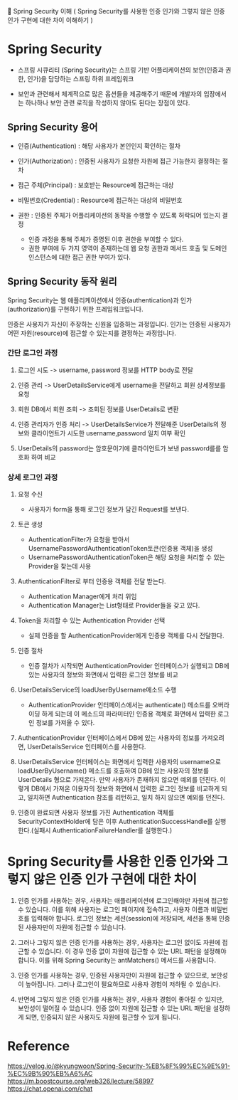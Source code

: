 📘 Spring Security 이해 ( Spring Security를 사용한 인증 인가와 그렇지 않은 인증 인가 구현에 대한 차이 이해하기 )

# Spring Security

 - 스프링 시큐리티 (Spring Security)는 스프링 기반 어플리케이션의 보안(인증과 권한, 인가)을 담당하는 스프링 하위 프레임워크

 - 보안과 관련해서 체계적으로 많은 옵션들을 제공해주기 때문에 개발자의 입장에서는 하나하나 보안 관련 로직을 작성하지 않아도 된다는 장점이 있다.

## Spring Security 용어

- 인증(Authentication) : 해당 사용자가 본인인지 확인하는 절차

- 인가(Authorization) : 인증된 사용자가 요청한 자원에 접근 가능한지 결정하는 절차

- 접근 주체(Principal) : 보호받는 Resource에 접근하는 대상

- 비밀번호(Credential) : Resource에 접근하는 대상의 비밀번호

- 권한 : 인증된 주체가 어플리케이션의 동작을 수행할 수 있도록 허락되어 있는지 결정
    - 인증 과정을 통해 주체가 증명된 이후 권한을 부여할 수 있다.
    - 권한 부여에 두 가지 영역이 존재하는데 웹 요청 권한과 메서드 호출 및 도메인 인스턴스에 대한 접근 권한 부여가 있다.

## Spring Security 동작 원리 

Spring Security는 웹 애플리케이션에서 인증(authentication)과 인가(authorization)를 구현하기 위한 프레임워크입니다.

인증은 사용자가 자신이 주장하는 신원을 입증하는 과정입니다. 인가는 인증된 사용자가 어떤 자원(resource)에 접근할 수 있는지를 결정하는 과정입니다.

### 간단 로그인 과정

1. 로그인 시도 -> username, password 정보를 HTTP body로 전달

2. 인증 관리 -> UserDetailsService에게 username을 전달하고 회원 상세정보를 요청

3. 회원 DB에서 회원 조회 -> 조회된 정보를 UserDetails로 변환

4. 인증 관리자가 인증 처리 -> UserDetailsService가 전달해준 UserDetails의 정보와 클라이언트가 시도한 username,password 일치 여부 확인

5. UserDetails의 password는 암호문이기에 클라이언트가 보낸 password를를 암호화 하여 비교

### 상세 로그인 과정
1. 요청 수신
    - 사용자가 form을 통해 로그인 정보가 담긴 Request를 보낸다.

2. 토큰 생성
    - AuthenticationFilter가 요청을 받아서 UsernamePasswordAuthenticationToken토큰(인증용 객체)을 생성
    - UsernamePasswordAuthenticationToken은 해당 요청을 처리할 수 있는 Provider을 찾는데 사용

3. AuthenticationFilter로 부터 인증용 객체를 전달 받는다.
    - Authentication Manager에게 처리 위임
    - Authentication Manager는 List형태로 Provider들을 갖고 있다.

4. Token을 처리할 수 있는 Authentication Provider 선택
    - 실제 인증을 할 AuthenticationProvider에게 인증용 객체를 다시 전달한다.

5. 인증 절차
    - 인증 절차가 시작되면 AuthenticationProvider 인터페이스가 실행되고 DB에 있는 사용자의 정보와 화면에서 입력한 로그인 정보를 비교

6. UserDetailsService의 loadUserByUsername메소드 수행
    - AuthenticationProvider 인터페이스에서는 authenticate() 메소드를 오버라이딩 하게 되는데 이 메소드의 파라미터인 인증용 객체로 화면에서 입력한 로그인 정보를 가져올 수 있다.

7. AuthenticationProvider 인터페이스에서 DB에 있는 사용자의 정보를 가져오려면, UserDetailsService 인터페이스를 사용한다.

8. UserDetailsService 인터페이스는 화면에서 입력한 사용자의 username으로 loadUserByUsername() 메소드를 호출하여 DB에 있는 사용자의 정보를 UserDetails 형으로 가져온다. 만약 사용자가 존재하지 않으면 예외를 던진다. 이렇게 DB에서 가져온 이용자의 정보와 화면에서 입력한 로그인 정보를 비교하게 되고, 일치하면 Authentication 참조를 리턴하고, 일치 하지 않으면 예외를 던진다.

9. 인증이 완료되면 사용자 정보를 가진 Authentication 객체를 SecurityContextHolder에 담은 이후 AuthenticationSuccessHandle를 실행한다.(실패시 AuthenticationFailureHandler를 실행한다.)

# Spring Security를 사용한 인증 인가와 그렇지 않은 인증 인가 구현에 대한 차이

1. 인증 인가를 사용하는 경우, 사용자는 애플리케이션에 로그인해야만 자원에 접근할 수 있습니다. 이를 위해 사용자는 로그인 페이지에 접속하고, 사용자 이름과 비밀번호를 입력해야 합니다. 로그인 정보는 세션(session)에 저장되며, 세션을 통해 인증된 사용자만이 자원에 접근할 수 있습니다.

2. 그러나 그렇지 않은 인증 인가를 사용하는 경우, 사용자는 로그인 없이도 자원에 접근할 수 있습니다. 이 경우 인증 없이 자원에 접근할 수 있는 URL 패턴을 설정해야 합니다. 이를 위해 Spring Security는 antMatchers() 메서드를 사용합니다.

3. 인증 인가를 사용하는 경우, 인증된 사용자만이 자원에 접근할 수 있으므로, 보안성이 높아집니다. 그러나 로그인이 필요하므로 사용자 경험이 저하될 수 있습니다.

4. 반면에 그렇지 않은 인증 인가를 사용하는 경우, 사용자 경험이 좋아질 수 있지만, 보안성이 떨어질 수 있습니다. 인증 없이 자원에 접근할 수 있는 URL 패턴을 설정하게 되면, 인증되지 않은 사용자도 자원에 접근할 수 있게 됩니다.


# Reference
https://velog.io/@kyungwoon/Spring-Security-%EB%8F%99%EC%9E%91-%EC%9B%90%EB%A6%AC
https://m.boostcourse.org/web326/lecture/58997
https://chat.openai.com/chat